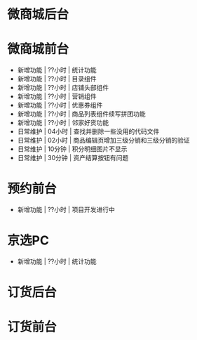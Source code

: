 # 微商城后台

# 微商城前台
* 新增功能 | ??小时 | 统计功能
* 新增功能 | ??小时 | 目录组件
* 新增功能 | ??小时 | 店铺头部组件
* 新增功能 | ??小时 | 营销组件
* 新增功能 | ??小时 | 优惠券组件
* 新增功能 | ??小时 | 商品列表组件续写拼团功能
* 新增功能 | ??小时 | 邻家好货功能
* 日常维护 | 04小时 | 查找并删除一些没用的代码文件
* 日常维护 | 02小时 | 商品编辑页增加三级分销和三级分销的验证
* 日常维护 | 10分钟 | 积分明细图片不显示
* 日常维护 | 30分钟 | 资产结算按钮有问题

# 预约前台
* 新增功能 | ??小时 | 项目开发进行中

# 京选PC
* 新增功能 | ??小时 | 统计功能

# 订货后台

# 订货前台
